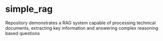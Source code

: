# simple_rag
Repository demonstrates a RAG system capable of processing technical documents, extracting key information and answering complex reasoning based questions 
